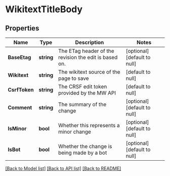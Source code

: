# WikitextTitleBody

## Properties
Name | Type | Description | Notes
------------ | ------------- | ------------- | -------------
**BaseEtag** | **string** | The ETag header of the revision the edit is based on. | [optional] [default to null]
**Wikitext** | **string** | The wikitext source of the page to save | [default to null]
**CsrfToken** | **string** | The CRSF edit token provided by the MW API | [default to null]
**Comment** | **string** | The summary of the change | [optional] [default to null]
**IsMinor** | **bool** | Whether this represents a minor change | [optional] [default to null]
**IsBot** | **bool** | Whether the change is being made by a bot | [optional] [default to null]

[[Back to Model list]](../README.md#documentation-for-models) [[Back to API list]](../README.md#documentation-for-api-endpoints) [[Back to README]](../README.md)

